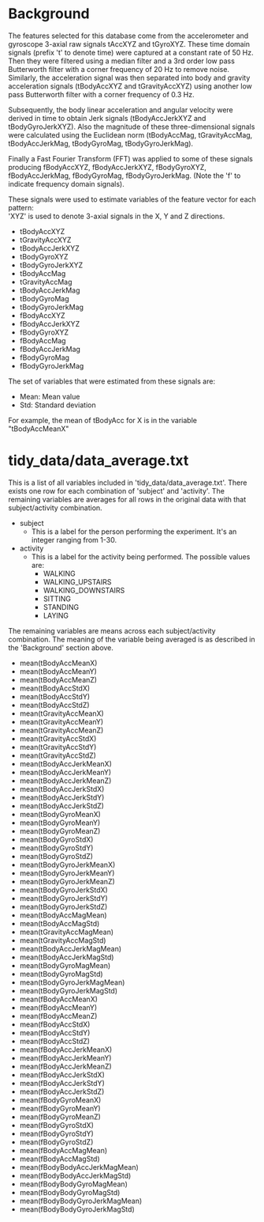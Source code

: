 Background
==========

The features selected for this database come from the accelerometer and gyroscope 3-axial raw signals tAccXYZ and tGyroXYZ. These time domain signals (prefix 't' to denote time) were captured at a constant rate of 50 Hz. Then they were filtered using a median filter and a 3rd order low pass Butterworth filter with a corner frequency of 20 Hz to remove noise. Similarly, the acceleration signal was then separated into body and gravity acceleration signals (tBodyAccXYZ and tGravityAccXYZ) using another low pass Butterworth filter with a corner frequency of 0.3 Hz. 

Subsequently, the body linear acceleration and angular velocity were derived in time to obtain Jerk signals (tBodyAccJerkXYZ and tBodyGyroJerkXYZ). Also the magnitude of these three-dimensional signals were calculated using the Euclidean norm (tBodyAccMag, tGravityAccMag, tBodyAccJerkMag, tBodyGyroMag, tBodyGyroJerkMag). 

Finally a Fast Fourier Transform (FFT) was applied to some of these signals producing fBodyAccXYZ, fBodyAccJerkXYZ, fBodyGyroXYZ, fBodyAccJerkMag, fBodyGyroMag, fBodyGyroJerkMag. (Note the 'f' to indicate frequency domain signals). 

These signals were used to estimate variables of the feature vector for each pattern:  
'XYZ' is used to denote 3-axial signals in the X, Y and Z directions.

- tBodyAccXYZ
- tGravityAccXYZ
- tBodyAccJerkXYZ
- tBodyGyroXYZ
- tBodyGyroJerkXYZ
- tBodyAccMag
- tGravityAccMag
- tBodyAccJerkMag
- tBodyGyroMag
- tBodyGyroJerkMag
- fBodyAccXYZ
- fBodyAccJerkXYZ
- fBodyGyroXYZ
- fBodyAccMag
- fBodyAccJerkMag
- fBodyGyroMag
- fBodyGyroJerkMag

The set of variables that were estimated from these signals are: 

- Mean: Mean value
- Std: Standard deviation

For example, the mean of tBodyAcc for X is in the variable "tBodyAccMeanX"

tidy_data/data_average.txt
==========================

This is a list of all variables included in 'tidy_data/data_average.txt'. There exists one row for each combination of 'subject' and 'activity'. The remaining variables are averages for all rows in the original data with that subject/activity combination.

* subject
  * This is a label for the person performing the experiment. It's an integer ranging from 1-30.
* activity
  * This is a label for the activity being performed. The possible values are:
    * WALKING
    * WALKING_UPSTAIRS
    * WALKING_DOWNSTAIRS
    * SITTING
    * STANDING
    * LAYING

The remaining variables are means across each subject/activity combination. The meaning of the variable being averaged is as described in the 'Background' section above.
* mean(tBodyAccMeanX)
* mean(tBodyAccMeanY)
* mean(tBodyAccMeanZ)
* mean(tBodyAccStdX)
* mean(tBodyAccStdY)
* mean(tBodyAccStdZ)
* mean(tGravityAccMeanX)
* mean(tGravityAccMeanY)
* mean(tGravityAccMeanZ)
* mean(tGravityAccStdX)
* mean(tGravityAccStdY)
* mean(tGravityAccStdZ)
* mean(tBodyAccJerkMeanX)
* mean(tBodyAccJerkMeanY)
* mean(tBodyAccJerkMeanZ)
* mean(tBodyAccJerkStdX)
* mean(tBodyAccJerkStdY)
* mean(tBodyAccJerkStdZ)
* mean(tBodyGyroMeanX)
* mean(tBodyGyroMeanY)
* mean(tBodyGyroMeanZ)
* mean(tBodyGyroStdX)
* mean(tBodyGyroStdY)
* mean(tBodyGyroStdZ)
* mean(tBodyGyroJerkMeanX)
* mean(tBodyGyroJerkMeanY)
* mean(tBodyGyroJerkMeanZ)
* mean(tBodyGyroJerkStdX)
* mean(tBodyGyroJerkStdY)
* mean(tBodyGyroJerkStdZ)
* mean(tBodyAccMagMean)
* mean(tBodyAccMagStd)
* mean(tGravityAccMagMean)
* mean(tGravityAccMagStd)
* mean(tBodyAccJerkMagMean)
* mean(tBodyAccJerkMagStd)
* mean(tBodyGyroMagMean)
* mean(tBodyGyroMagStd)
* mean(tBodyGyroJerkMagMean)
* mean(tBodyGyroJerkMagStd)
* mean(fBodyAccMeanX)
* mean(fBodyAccMeanY)
* mean(fBodyAccMeanZ)
* mean(fBodyAccStdX)
* mean(fBodyAccStdY)
* mean(fBodyAccStdZ)
* mean(fBodyAccJerkMeanX)
* mean(fBodyAccJerkMeanY)
* mean(fBodyAccJerkMeanZ)
* mean(fBodyAccJerkStdX)
* mean(fBodyAccJerkStdY)
* mean(fBodyAccJerkStdZ)
* mean(fBodyGyroMeanX)
* mean(fBodyGyroMeanY)
* mean(fBodyGyroMeanZ)
* mean(fBodyGyroStdX)
* mean(fBodyGyroStdY)
* mean(fBodyGyroStdZ)
* mean(fBodyAccMagMean)
* mean(fBodyAccMagStd)
* mean(fBodyBodyAccJerkMagMean)
* mean(fBodyBodyAccJerkMagStd)
* mean(fBodyBodyGyroMagMean)
* mean(fBodyBodyGyroMagStd)
* mean(fBodyBodyGyroJerkMagMean)
* mean(fBodyBodyGyroJerkMagStd)
